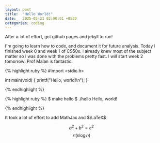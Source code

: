 ```yaml
---
layout: post
title:  "Hello World!"
date:   2025-05-21 02:00:01 +0530
categories: coding
---
```


After a lot of effort, got github pages and jekyll to run!

I'm going to learn how to code, and document it for future analysis. Today I finished week 0 and week 1 of CS50x. I already knew most of the subject matter so I was done with the problems pretty fast. I will start week 2 tomorrow! Prof Malan is fantastic. 

{% highlight ruby %}
#import <stdio.h>

int main(void)
{
    printf("Hello, world!\n");
}

{% endhighlight %}


{% highlight ruby %}
$ make hello
$ ./hello
Hello, world!

{% endhighlight %}

It took a lot of effort to add MathJax and $\LaTeX$

$$a^2 + b^2 = c^2$$
$$\mathcal{O}(n\log n)$$
